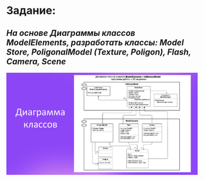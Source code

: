 # Задание: 
## _На основе Диаграммы классов ModelElements, разработать классы: Model Store, PoligonalModel (Texture, Poligon), Flash, Camera, Scene_

![img.png](img.png)